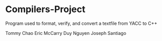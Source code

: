 # Compilers-Project
Program used to format, verify, and convert a textfile from YACC to C++

Tommy Chao
Eric McCarry
Duy Nguyen
Joseph Santiago

